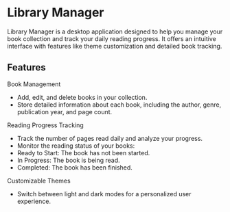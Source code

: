 # Library Manager
Library Manager is a desktop application designed to help you manage your book collection and track your daily reading progress. It offers an intuitive interface with features like theme customization and detailed book tracking.

## Features
Book Management
* Add, edit, and delete books in your collection.
* Store detailed information about each book, including the author, genre, publication year, and page count.

Reading Progress Tracking
* Track the number of pages read daily and analyze your progress.
* Monitor the reading status of your books:
* Ready to Start: The book has not been started.
* In Progress: The book is being read.
* Completed: The book has been finished.

Customizable Themes
* Switch between light and dark modes for a personalized user experience.
